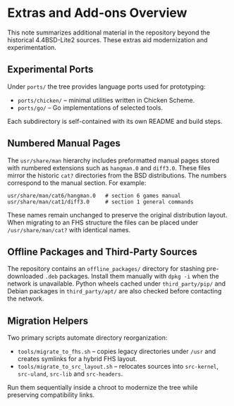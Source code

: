 # Extras and Add-ons Overview

This note summarizes additional material in the repository beyond the historical 4.4BSD-Lite2 sources. These extras aid modernization and experimentation.

## Experimental Ports

Under `ports/` the tree provides language ports used for prototyping:

- `ports/chicken/` – minimal utilities written in Chicken Scheme.
- `ports/go/` – Go implementations of selected tools.

Each subdirectory is self-contained with its own README and build steps.

## Numbered Manual Pages

The `usr/share/man` hierarchy includes preformatted manual pages stored with numbered extensions such as `hangman.0` and `diff3.0`. These files mirror the historic `cat?` directories from the BSD distributions. The numbers correspond to the manual section. For example:

```
usr/share/man/cat6/hangman.0   # section 6 games manual
usr/share/man/cat1/diff3.0     # section 1 general commands
```

These names remain unchanged to preserve the original distribution layout. When migrating to an FHS structure the files can be placed under `/usr/share/man/cat?` with identical names.

## Offline Packages and Third-Party Sources

The repository contains an `offline_packages/` directory for stashing pre-downloaded `.deb` packages. Install them manually with `dpkg -i` when the network is unavailable. Python wheels cached under `third_party/pip/` and Debian packages in `third_party/apt/` are also checked before contacting the network.

## Migration Helpers

Two primary scripts automate directory reorganization:

- `tools/migrate_to_fhs.sh` – copies legacy directories under `/usr` and creates symlinks for a hybrid FHS layout.
- `tools/migrate_to_src_layout.sh` – relocates sources into `src-kernel`, `src-uland`, `src-lib` and `src-headers`.

Run them sequentially inside a chroot to modernize the tree while preserving compatibility links.

